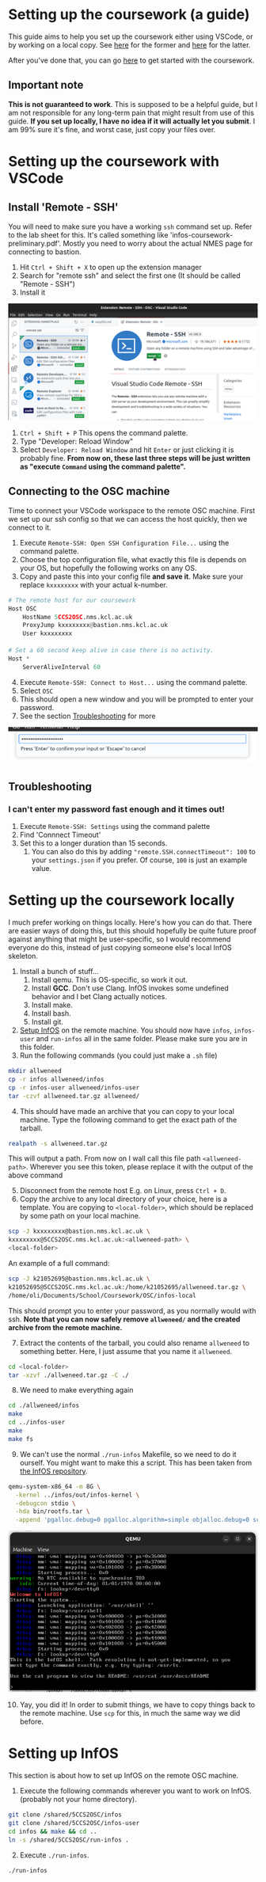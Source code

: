# Setting up the coursework (a guide)

This guide aims to help you set up the coursework either using VSCode, 
or by working on a local copy. See 
[here](#setting-up-the-coursework-with-vscode) for the former and 
[here](#setting-up-the-coursework-locally) for the latter.

After you've done that, you can go [here](#setting-up-infos) to get 
started with the coursework.

## Important note

**This is not guaranteed to work**. This is supposed to be a helpful 
guide, but I am not responsible for any long-term pain that might result
from use of this guide. **If you set up locally, I have no idea if it 
will actually let you submit**. I am 99% sure it's fine, and worst case,
just copy your files over.

# Setting up the coursework with VSCode

## Install 'Remote - SSH'

You will need to make sure you have a working `ssh` command set up.
Refer to the lab sheet for this. It's called something like 
'infos-coursework-preliminary.pdf'. Mostly you need to worry about the 
actual NMES page for connecting to bastion.

1. Hit `Ctrl + Shift + X` to open up the extension manager
2. Search for "remote ssh" and select the first one (It should be called 
   "Remote - SSH")
3. Install it

![The actual page for installing the extension](image.png)

1. `Ctrl + Shift + P` This opens the command palette.
2. Type "Developer: Reload Window"
3. Select `Developer: Reload Window` and hit `Enter` or just clicking it
   is probably fine. **From now on, these last three steps will be 
   just written as "execute `Command` using the command palette".**

## Connecting to the OSC machine

Time to connect your VSCode workspace to the remote OSC machine. First
we set up our ssh config so that we can access the host quickly, then
we connect to it.

1. Execute `Remote-SSH: Open SSH Configuration File...` using the 
   command palette.
2. Choose the top configuration file, what exactly this file is depends
   on your OS, but hopefully the following works on any OS.
3. Copy and paste this into your config file **and save it**. Make sure
   your replace `kxxxxxxxx` with your actual k-number.

```py
# The remote host for our coursework
Host OSC
    HostName 5CCS2OSC.nms.kcl.ac.uk
    ProxyJump kxxxxxxxx@bastion.nms.kcl.ac.uk
    User kxxxxxxxx

# Set a 60 second keep alive in case there is no activity.
Host *
    ServerAliveInterval 60
```

4. Execute `Remote-SSH: Connect to Host...` using the command palette.
5. Select `OSC`
6. This should open a new window and you will be prompted to enter your
   password. 
7. See the section [Troubleshooting](#troubleshooting) for more

![Password prompt](image2.png)

## Troubleshooting

### I can't enter my password fast enough and it times out!

1. Execute `Remote-SSH: Settings` using the command palette
2. Find 'Connnect Timeout'
3. Set this to a longer duration than 15 seconds.
   1. You can also do this by adding `"remote.SSH.connectTimeout": 100`
      to your `settings.json` if you prefer. Of course, `100` is just
      an example value.

# Setting up the coursework locally

I much prefer working on things locally. Here's how you can do that.
There are easier ways of doing this, but this should hopefully be quite
future proof against anything that might be user-specific, so I would 
recommend everyone do this, instead of just copying someone else's 
local InfOS skeleton.

1. Install a bunch of stuff...
   1. Install qemu. This is OS-specific, so work it out.
   2. Install **GCC**. Don't use Clang. InfOS invokes some undefined 
      behavior and I bet Clang actually notices.
   4. Install make.
   5. Install bash.
   6. Install git.
2. [Setup InfOS](#setting-up-infos) on the remote machine. You should 
   now have `infos`, `infos-user` and `run-infos` all in the same 
   folder. Please make sure you are in this folder.
3. Run the following commands (you could just make a `.sh` file)

```sh
mkdir allweneed
cp -r infos allweneed/infos
cp -r infos-user allweneed/infos-user
tar -czvf allweneed.tar.gz allweneed/
```

4. This should have made an archive that you can copy to your local 
   machine. Type the following command to get the exact path of the 
   tarball.

```sh
realpath -s allweneed.tar.gz
```

This will output a path. From now on I wall call this file path
`<allweneed-path>`. Wherever you see this token, please replace it with 
the output of the above command

5. Disconnect from the remote host E.g. on Linux, press `Ctrl + D`.
6. Copy the archive to any local directory of your choice, here is a 
   template. You are copying to `<local-folder>`, which should be 
   replaced by some path on your local machine. 

```sh
scp -J kxxxxxxxx@bastion.nms.kcl.ac.uk \
kxxxxxxxx@5CCS2OSC.nms.kcl.ac.uk:<allweneed-path> \
<local-folder>
```

An example of a full command:

```sh
scp -J k21052695@bastion.nms.kcl.ac.uk \
k21052695@5CCS2OSC.nms.kcl.ac.uk:/home/k21052695/allweneed.tar.gz \
/home/oli/Documents/School/Coursework/OSC/infos-local
```

This should prompt you to enter your password, as you normally would 
with ssh. **Note that you can now safely remove `allweneed/` and the 
created archive from the remote machine.**

7. Extract the contents of the tarball, you could also rename 
   `allweneed` to something better. Here, I just assume that you name
   it `allweneed`.

```sh
cd <local-folder>
tar -xzvf ./allweneed.tar.gz -C ./
```

8. We need to make everything again

```sh
cd ./allweneed/infos
make
cd ../infos-user
make
make fs
``` 

9.  We can't use the normal `./run-infos` Makefile, so we need to do it
   ourself. You might want to make this a script. This has been taken
   from [the InfOS repository](https://github.com/tspink/infos).

```sh
qemu-system-x86_64 -m 8G \
  -kernel ../infos/out/infos-kernel \
  -debugcon stdio \
  -hda bin/rootfs.tar \
  -append 'pgalloc.debug=0 pgalloc.algorithm=simple objalloc.debug=0 sched.debug=0 sched.algorithm=cfs syslog=serial boot-device=ata0 init=/usr/init'
```

![QEMU running InfOS](image-1.png)

10. Yay, you did it! In order to submit things, we have to copy things
    back to the remote machine. Use `scp` for this, in much the same way
    we did before.

# Setting up InfOS

This section is about how to set up InfOS on the remote OSC machine.

1. Execute the following commands wherever you want to work on InfOS.
   (probably not your home directory).

```sh
git clone /shared/5CCS2OSC/infos
git clone /shared/5CCS2OSC/infos-user
cd infos && make && cd ..
ln -s /shared/5CCS2OSC/run-infos .
```

2. Execute `./run-infos`.

```sh
./run-infos
```